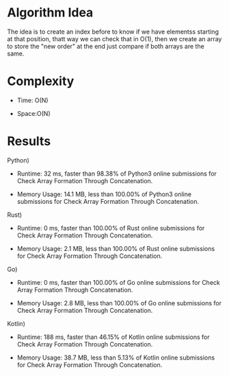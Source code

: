 # Algorithm Idea

The idea is to create an index before to know if we have elementss starting at that position, thatt way we can check that in O(1), then we create an array to store the "new order" at the end just compare if both arrays are the same.

# Complexity

- Time: O(N)

- Space:O(N)

# Results

Python)

- Runtime: 32 ms, faster than 98.38% of Python3 online submissions for Check Array Formation Through Concatenation.

- Memory Usage: 14.1 MB, less than 100.00% of Python3 online submissions for Check Array Formation Through Concatenation.

Rust)

- Runtime: 0 ms, faster than 100.00% of Rust online submissions for Check Array Formation Through Concatenation.

- Memory Usage: 2.1 MB, less than 100.00% of Rust online submissions for Check Array Formation Through Concatenation.

Go)

- Runtime: 0 ms, faster than 100.00% of Go online submissions for Check Array Formation Through Concatenation.

- Memory Usage: 2.8 MB, less than 100.00% of Go online submissions for Check Array Formation Through Concatenation.

Kotlin)

- Runtime: 188 ms, faster than 46.15% of Kotlin online submissions for Check Array Formation Through Concatenation.

- Memory Usage: 38.7 MB, less than 5.13% of Kotlin online submissions for Check Array Formation Through Concatenation.